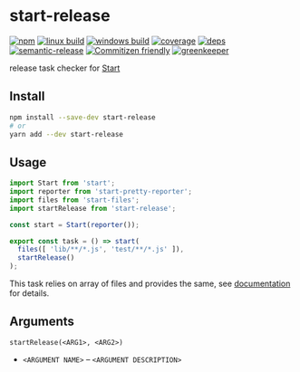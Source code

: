 # start-release


[![npm](https://img.shields.io/npm/v/start-release.svg?style=flat-square)](https://www.npmjs.com/package/start-release)
[![linux build](https://img.shields.io/travis/effervescentia/start-release/master.svg?label=linux&style=flat-square)](https://travis-ci.org/effervescentia/start-release)
[![windows build](https://img.shields.io/appveyor/ci/effervescentia/start-release/master.svg?label=windows&style=flat-square)](https://ci.appveyor.com/project/effervescentia/start-release)
[![coverage](https://img.shields.io/codecov/c/github/effervescentia/start-release/master.svg?style=flat-square)](https://codecov.io/github/effervescentia/start-release)
[![deps](https://david-dm.org/effervescentia/start-release.svg?style=flat-square)](https://david-dm.org/effervescentia/start-release)
[![semantic-release](https://img.shields.io/badge/%20%20%F0%9F%93%A6%F0%9F%9A%80-semantic--release-e10079.svg?style=flat-square)](https://github.com/semantic-release/semantic-release)
[![Commitizen friendly](https://img.shields.io/badge/commitizen-friendly-brightgreen.svg?style=flat-square)](http://commitizen.github.io/cz-cli/)
[![greenkeeper](https://badges.greenkeeper.io/effervescentia/start-release.svg)](https://greenkeeper.io/)

release task checker for [Start](https://github.com/start-runner/start)

## Install

```sh
npm install --save-dev start-release
# or
yarn add --dev start-release
```

## Usage

```js
import Start from 'start';
import reporter from 'start-pretty-reporter';
import files from 'start-files';
import startRelease from 'start-release';

const start = Start(reporter());

export const task = () => start(
  files([ 'lib/**/*.js', 'test/**/*.js' ]),
  startRelease()
);
```

This task relies on array of files and provides the same, see [documentation](https://github.com/start-runner/start#readme) for details.

## Arguments

`startRelease(<ARG1>, <ARG2>)`

* `<ARGUMENT NAME>` – `<ARGUMENT DESCRIPTION>`
